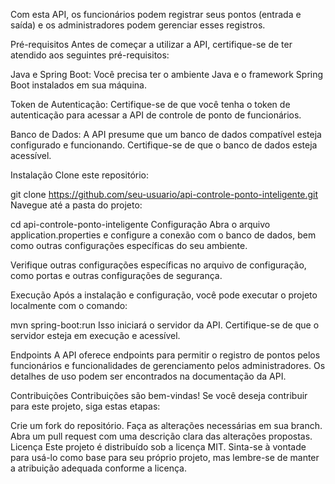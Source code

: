 Com esta API, os funcionários podem registrar seus pontos (entrada e saída) e os administradores podem gerenciar esses registros.

Pré-requisitos
Antes de começar a utilizar a API, certifique-se de ter atendido aos seguintes pré-requisitos:

Java e Spring Boot: Você precisa ter o ambiente Java e o framework Spring Boot instalados em sua máquina.

Token de Autenticação: Certifique-se de que você tenha o token de autenticação para acessar a API de controle de ponto de funcionários.

Banco de Dados: A API presume que um banco de dados compatível esteja configurado e funcionando. Certifique-se de que o banco de dados esteja acessível.

Instalação
Clone este repositório:

git clone https://github.com/seu-usuario/api-controle-ponto-inteligente.git
Navegue até a pasta do projeto:

cd api-controle-ponto-inteligente
Configuração
Abra o arquivo application.properties e configure a conexão com o banco de dados, bem como outras configurações específicas do seu ambiente.

Verifique outras configurações específicas no arquivo de configuração, como portas e outras configurações de segurança.

Execução
Após a instalação e configuração, você pode executar o projeto localmente com o comando:

mvn spring-boot:run
Isso iniciará o servidor da API. Certifique-se de que o servidor esteja em execução e acessível.

Endpoints
A API oferece endpoints para permitir o registro de pontos pelos funcionários e funcionalidades de gerenciamento pelos administradores. Os detalhes de uso podem ser encontrados na documentação da API.

Contribuições
Contribuições são bem-vindas! Se você deseja contribuir para este projeto, siga estas etapas:

Crie um fork do repositório.
Faça as alterações necessárias em sua branch.
Abra um pull request com uma descrição clara das alterações propostas.
Licença
Este projeto é distribuído sob a licença MIT. Sinta-se à vontade para usá-lo como base para seu próprio projeto, mas lembre-se de manter a atribuição adequada conforme a licença.
